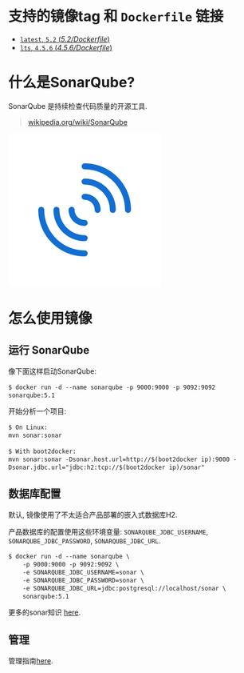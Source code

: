 # 支持的镜像tag 和 `Dockerfile` 链接

-	[`latest`, `5.2` (*5.2/Dockerfile*)](https://github.com/SonarSource/docker-sonarqube/blob/2f7cc2f6ef7f0206b697c37df09fe2e0fd36c8f4/5.2/Dockerfile)
-	[`lts`, `4.5.6` (*4.5.6/Dockerfile*)](https://github.com/SonarSource/docker-sonarqube/blob/2f7cc2f6ef7f0206b697c37df09fe2e0fd36c8f4/4.5.6/Dockerfile)

# 什么是SonarQube?

SonarQube 是持续检查代码质量的开源工具.

> [wikipedia.org/wiki/SonarQube](http://en.wikipedia.org/wiki/SonarQube)

![logo](https://raw.githubusercontent.com/docker-library/docs/master/sonarqube/logo.png)

# 怎么使用镜像

## 运行 SonarQube

像下面这样启动SonarQube:

```console
$ docker run -d --name sonarqube -p 9000:9000 -p 9092:9092 sonarqube:5.1
```

开始分析一个项目:

```console
$ On Linux:
mvn sonar:sonar

$ With boot2docker:
mvn sonar:sonar -Dsonar.host.url=http://$(boot2docker ip):9000 -Dsonar.jdbc.url="jdbc:h2:tcp://$(boot2docker ip)/sonar"
```

## 数据库配置

默认, 镜像使用了不太适合产品部署的嵌入式数据库H2.

产品数据库的配置使用这些环境变量: `SONARQUBE_JDBC_USERNAME`, `SONARQUBE_JDBC_PASSWORD`, `SONARQUBE_JDBC_URL`.

```console
$ docker run -d --name sonarqube \
	-p 9000:9000 -p 9092:9092 \
	-e SONARQUBE_JDBC_USERNAME=sonar \
	-e SONARQUBE_JDBC_PASSWORD=sonar \
	-e SONARQUBE_JDBC_URL=jdbc:postgresql://localhost/sonar \
	sonarqube:5.1
```

更多的sonar知识 [here](https://github.com/SonarSource/docker-sonarqube/blob/master/recipes.md).

## 管理

管理指南[here](http://docs.sonarqube.org/display/SONAR/Administration+Guide).
